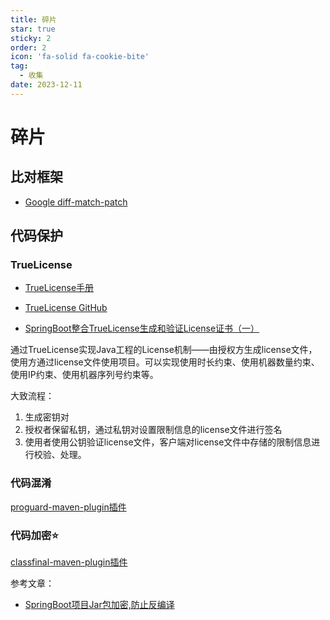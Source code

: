 ```yaml
---
title: 碎片
star: true
sticky: 2
order: 2
icon: 'fa-solid fa-cookie-bite'
tag:
  - 收集
date: 2023-12-11
---
```

# 碎片


## 比对框架

- [Google diff-match-patch](https://github.com/google/diff-match-patch.git)


## 代码保护

### TrueLicense

- [TrueLicense手册](https://truelicense.namespace.global/)

- [TrueLicense GitHub](https://github.com/christian-schlichtherle/truelicense)

- [<HopeIcon icon="fa-brands fa-bilibili" /> SpringBoot整合TrueLicense生成和验证License证书（一）](https://www.bilibili.com/video/BV1VZ4y1y7V9/?share_source=copy_web&vd_source=c71c79a0e59361cee136f3f1c1b16180) 

通过TrueLicense实现Java工程的License机制——由授权方生成license文件，使用方通过license文件使用项目。可以实现使用时长约束、使用机器数量约束、使用IP约束、使用机器序列号约束等。

大致流程：

1. 生成密钥对
2. 授权者保留私钥，通过私钥对设置限制信息的license文件进行签名
3. 使用者使用公钥验证license文件，客户端对license文件中存储的限制信息进行校验、处理。

### 代码混淆

[proguard-maven-plugin插件](https://github.com/wvengen/proguard-maven-plugin.git)

### 代码加密:star:

[classfinal-maven-plugin插件](https://gitee.com/roseboy/classfinal)

参考文章：

- [SpringBoot项目Jar包加密,防止反编译](https://juejin.cn/post/7291846601651273769)